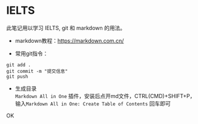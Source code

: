 # IELTS
此笔记用以学习 IELTS, git 和 markdown 的用法。
- markdown教程：https://markdown.com.cn/

- 常用git指令：

```
git add .
git commit -m "提交信息"
git push
```

- 生成目录  
`Markdown All in One` 插件，安装后点开md文件，CTRL(CMD)+SHIFT+P，输入`Markdown All in One: Create Table of Contents` 回车即可

OK 